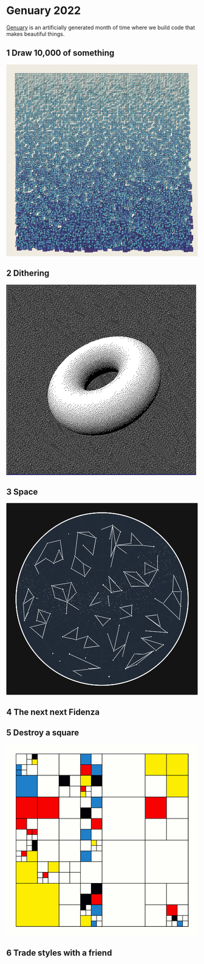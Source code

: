 # Genuary 2022

[Genuary](https://genuary.art/) is an artificially generated month of time where we build code that makes beautiful things.

## 1 Draw 10,000 of something

![10,000 squares](day01/day01.png)

## 2 Dithering

![Torus](day02/day02.png)

## 3 Space

![Constellation map](day03/day03.png)

## 4 The next next Fidenza

## 5 Destroy a square

![Mondrian](day05/day05.png)

## 6 Trade styles with a friend
